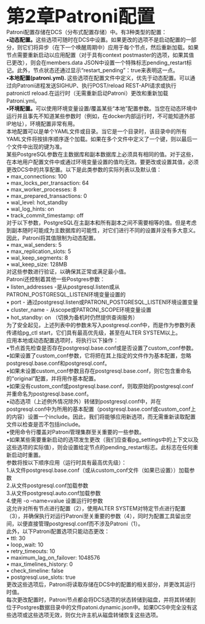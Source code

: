 <font size="48"><b>第2章Patroni配置</b></font><br>
Patroni配置存储在DCS（分布式配置存储）中。有3种类型的配置：<br>
<b>•动态配置。</b>这些选项可随时在DCS中设置。如果更改的选项不是启动配置的一部分，则它们将异步（在下一个唤醒周期中）应用于每个节点，然后重新加载。如果节点需要重新启动以应用配置（对于具有context postmaster的选项，如果其值已更改），则会在members.data JSON中设置一个特殊标志pending_restart标记。此外，节点状态还通过显示“restart_pending”：true来表明这一点。<br>
<b>•本地配置(patroni.yml). </b>这些选项在配置文件中定义，优先于动态配置。可以通过向Patroni进程发送SIGHUP、执行POST/reload REST-API请求或执行patronictl reload.在运行时（无需重新启动Patroni）更改和重新加载Patroni.yml。<br>
<b>•环境配置。</b>可以使用环境变量设置/覆盖某些“本地”配置参数。当您在动态环境中运行并且事先不知道某些参数时（例如，在docker内部运行时，不可能知道外部IP地址），环境配置非常有用。	<br>
本地配置可以是单个YAML文件或目录。当它是一个目录时，该目录中的所有YAML文件将按排序顺序逐个加载。如果在多个文件中定义了一个键，则以最后一个文件中出现的键为准。<br>
某些PostgreSQL参数在主数据库和副本数据库上必须具有相同的值。对于这些，在本地用户配置文件中或通过环境变量设置的值均无效。要更改或设置其值，必须更改DCS中的共享配置。以下是此类参数的实际列表以及默认值：<br>
• max_connections: 100 <br>
• max_locks_per_transaction: 64 <br>
• max_worker_processes: 8 <br>
• max_prepared_transactions: 0 <br>
• wal_level: hot_standby <br>
• wal_log_hints: on <br>
• track_commit_timestamp: off<br>
对于以下参数，PostgreSQL在主副本和所有副本之间不需要相等的值。但是考虑到副本随时可能成为主数据库的可能性，对它们进行不同的设置并没有多大意义。因此，Patroni将其值限制为动态配置。<br>
• max_wal_senders: 5 <br>
• max_replication_slots: 5 <br>
• wal_keep_segments: 8 <br>
• wal_keep_size: 128MB<br>
对这些参数进行验证，以确保其正常或满足最小值。<br>
Patroni还控制着其他一些Postgres参数：<br>
• listen_addresses -是从postgresql.listen或从PATRONI_POSTGRESQL_LISTEN环境变量设置的<br>
• port - 通过postgresql.listen或PATRONI_POSTGRESQL_LISTEN环境设置变量<br>
• cluster_name - 从scope或PATRONI_SCOPE环境变量设置<br>
• hot_standby: on （切换为备机时仍然提供查询服务）<br>
为了安全起见，上述列表中的参数未写入postgresql.conf中，而是作为参数列表传递给pg_ctl start，它们具有最高优先级，甚至在ALTER SYSTEM以上。<br>
应用本地或动态配置选项时，将执行以下操作：<br>
•节点首先检查是否存在postgresql.base.conf或是否设置了custom_conf参数。<br>
•如果设置了custom_conf参数，它将把在其上指定的文件作为基本配置，忽略postgresql.base.conf和postgresql.conf。<br>
•如果未设置custom_conf参数且存在postgresql.base.conf，则它包含重命名的“original”配置，并将用作基本配置。<br>
•如果没有custom_conf或postgresql.base.conf，则取原始的postgresql.conf并重命名为postgresql.base.conf。<br>
•动态选项（上述例外情况除外）转储到postgresql.conf中，并在postgresql.conf中为所用的基本配置（postgresql.base.conf或custom_conf上的内容）设置一个include。因此，我们将能够应用新选项，而无需重新读取配置文件以检查是否不包括include。<br>
•使用命令行覆盖对Patroni管理集群至关重要的一些参数。<br>
•如果某些需要重新启动的选项发生更改（我们应查看pg_settings中的上下文以及这些选项的实际值），则会设置给定节点的pending_restart标志。此标志在任何重新启动时重置。<br>
参数将按以下顺序应用（运行时具有最高优先级）：<br>
1.从文件postgresql.base.conf（或从custom_conf文件（如果已设置））加载参数<br>
2.从文件postgresql.conf加载参数<br>
3.从文件postgresql.auto.conf加载参数<br>
4.使用 -o –name=value 设置运行时参数<br>
这允许对所有节点进行配置（2），使用ALTER SYSTEM对特定节点进行配置（3），并确保执行对运行Patroni至关重要的参数（4），同时为配置工具留出空间，以便直接管理postgresql.conf而不涉及Patroni（1）。<br>
此外，以下Patroni配置选项只能动态更改：<br>
• ttl: 30 <br>
• loop_wait: 10 <br>
• retry_timeouts: 10 <br>
• maximum_lag_on_failover: 1048576 <br>
• max_timelines_history: 0 <br>
• check_timeline: false <br>
• postgresql.use_slots: true<br>
更改这些选项后，Patroni将读取存储在DCS中的配置的相关部分，并更改其运行时值。<br>
每次更改配置时，Patroni节点都会将DCS选项的状态转储到磁盘，并将其转储到位于Postgres数据目录中的文件patoni.dynamic.json中。如果DCS中完全没有这些选项或这些选项无效，则仅允许主机从磁盘转储恢复这些选项。<br>
